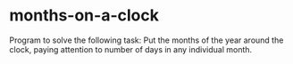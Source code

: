 # months-on-a-clock
Program to solve the following task: Put the months of the year around the clock, paying attention to number of days in any individual month.
